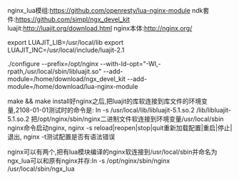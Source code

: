 nginx_lua模组:https://github.com/openresty/lua-nginx-module
ndk套件:https://github.com/simpl/ngx_devel_kit
luajit:http://luajit.org/download.html
nginx本体:http://nginx.org/

export LUAJIT_LIB=/usr/local/lib
export LUAJIT_INC=/usr/local/include/luajit-2.1

 ./configure --prefix=/opt/nginx --with-ld-opt="-Wl,-rpath,/usr/local/sbin/libluajit.so" --add-module=/home/download/ngx_devel_kit --add-module=/home/download/lua-nginx-module

make && make install好nginx之后,把luajit的库软连接到库文件的环境变量,2108-01-01测试时的命令是:
ln -s /usr/local/lib/libluajit-5.1.so.2 /lib/libluajit-5.1.so.2
把/opt/nginx/sbin/nginx二进制文件软连接到环境变量/usr/local/sbin
nginx命令启动nginx,
nginx -s reload|reopen|stop|quit重新加载配置|重启|停止|退出,
nginx -t测试配置是否有语法错误

nginx可以有两个,把有lua模块编译的nginx软连接到/usr/local/sbin并命名为ngx_lua可以和原有nginx并存:ln -s /opt/nginx/sbin/nginx /usr/local/sbin/ngx_lua
